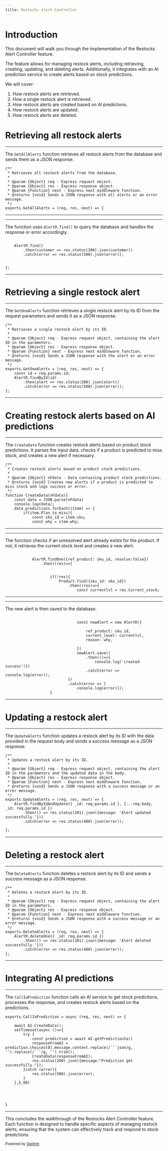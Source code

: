 ```yaml
---
title: Restocks alert Controller
---
```

# Introduction

This document will walk you through the implementation of the Restocks Alert Controller feature.

The feature allows for managing restock alerts, including retrieving, creating, updating, and deleting alerts. Additionally, it integrates with an AI prediction service to create alerts based on stock predictions.

We will cover:

1. How restock alerts are retrieved.
2. How a single restock alert is retrieved.
3. How restock alerts are created based on AI predictions.
4. How restock alerts are updated.
5. How restock alerts are deleted.

# Retrieving all restock alerts

<SwmSnippet path="/controllers/Restocks_alert.js" line="5">

---

The <SwmToken path="/controllers/Restocks_alert.js" pos="13:2:2" line-data="exports.GetAllAlerts = (req, res, next) =&gt; {">`GetAllAlerts`</SwmToken> function retrieves all restock alerts from the database and sends them as a JSON response.

```
/**
 * Retrieves all restock alerts from the database.
 *
 * @param {Object} req - Express request object.
 * @param {Object} res - Express response object.
 * @param {Function} next - Express next middleware function.
 * @returns {void} Sends a JSON response with all alerts or an error message.
 */
exports.GetAllAlerts = (req, res, next) => {
```

---

</SwmSnippet>

<SwmSnippet path="/controllers/Restocks_alert.js" line="14">

---

The function uses <SwmToken path="/controllers/Restocks_alert.js" pos="15:1:5" line-data="    AlertR.find()">`AlertR.find()`</SwmToken> to query the database and handles the response or error accordingly.

```

    AlertR.find()
        .then(customer => res.status(200).json(customer))
        .catch(error => res.status(500).json(error));


};
```

---

</SwmSnippet>

# Retrieving a single restock alert

<SwmSnippet path="/controllers/Restocks_alert.js" line="22">

---

The <SwmToken path="/controllers/Restocks_alert.js" pos="30:2:2" line-data="exports.GetOneAlerts = (req, res, next) =&gt; {">`GetOneAlerts`</SwmToken> function retrieves a single restock alert by its ID from the request parameters and sends it as a JSON response.

```
/**
 * Retrieves a single restock alert by its ID.
 *
 * @param {Object} req - Express request object, containing the alert ID in the parameters.
 * @param {Object} res - Express response object.
 * @param {Function} next - Express next middleware function.
 * @returns {void} Sends a JSON response with the alert or an error message.
 */
exports.GetOneAlerts = (req, res, next) => {
    const id = req.params.id;
    AlertR.findById(id)
        .then(alert => res.status(200).json(alert))
        .catch(error => res.status(500).json(error));
};
```

---

</SwmSnippet>

# Creating restock alerts based on AI predictions

<SwmSnippet path="/controllers/Restocks_alert.js" line="37">

---

The <SwmToken path="/controllers/Restocks_alert.js" pos="43:2:2" line-data="function CreateData(nFdata){">`CreateData`</SwmToken> function creates restock alerts based on product stock predictions. It parses the input data, checks if a product is predicted to miss stock, and creates a new alert if necessary.

```
/**
 * Creates restock alerts based on product stock predictions.
 *
 * @param {Object} nFdata - Data containing product stock predictions.
 * @returns {void} Creates new alerts if a product is predicted to miss stock and logs success or error.
 */
function CreateData(nFdata){
    const data = JSON.parse(nFdata)
    console.log(data);
    data.predictions.forEach((item) => {
        if(item.Plan_to_miss){
            const sku_id = item.sku;
            const why = item.why;
```

---

</SwmSnippet>

<SwmSnippet path="/controllers/Restocks_alert.js" line="50">

---

The function checks if an unresolved alert already exists for the product. If not, it retrieves the current stock level and creates a new alert.

```

            AlertR.findOne({ref_product: sku_id, resolve:false})
                .then((res)=>{


                    if(!res){
                        Product.find({sku_id: sku_id})
                            .then((res)=>{
                                const currentlvl = res.Current_stock;
```

---

</SwmSnippet>

<SwmSnippet path="/controllers/Restocks_alert.js" line="59">

---

The new alert is then saved to the database.

```

                                const newAlert = new AlertR({

                                    ref_product: sku_id,
                                    current_level: currentlvl,
                                    reason: why,

                                })
                                newAlert.save()
                                    .then(()=>{
                                        console.log('created success')})
                                    .catch(error => console.log(error));
                            })
                            .catch(error => {
                                console.log(error)});
                    }
```

---

</SwmSnippet>

# Updating a restock alert

<SwmSnippet path="/controllers/Restocks_alert.js" line="86">

---

The <SwmToken path="/controllers/Restocks_alert.js" pos="94:2:2" line-data="exports.UpdateAlerts = (req, res, next) =&gt; {">`UpdateAlerts`</SwmToken> function updates a restock alert by its ID with the data provided in the request body and sends a success message as a JSON response.

```
/**
 * Updates a restock alert by its ID.
 *
 * @param {Object} req - Express request object, containing the alert ID in the parameters and the updated data in the body.
 * @param {Object} res - Express response object.
 * @param {Function} next - Express next middleware function.
 * @returns {void} Sends a JSON response with a success message or an error message.
 */
exports.UpdateAlerts = (req, res, next) => {
    AlertR.findByIdAndUpdate({ _id: req.params.id }, {...req.body, _id: req.params.id })
        .then(() => res.status(201).json({message: 'Alert updated successfully.'}))
        .catch(error => res.status(400).json(error));

};
```

---

</SwmSnippet>

# Deleting a restock alert

<SwmSnippet path="/controllers/Restocks_alert.js" line="101">

---

The <SwmToken path="/controllers/Restocks_alert.js" pos="109:2:2" line-data="exports.DeleteAlerts = (req, res, next) =&gt; {">`DeleteAlerts`</SwmToken> function deletes a restock alert by its ID and sends a success message as a JSON response.

```
/**
 * Deletes a restock alert by its ID.
 *
 * @param {Object} req - Express request object, containing the alert ID in the parameters.
 * @param {Object} res - Express response object.
 * @param {Function} next - Express next middleware function.
 * @returns {void} Sends a JSON response with a success message or an error message.
 */
exports.DeleteAlerts = (req, res, next) => {
    AlertR.deleteOne({ _id: req.params.id })
        .then(() => res.status(201).json({message: 'Alert deleted successfully.'}))
        .catch(error => res.status(400).json(error));
};
```

---

</SwmSnippet>

# Integrating AI predictions

<SwmSnippet path="controllers/Restocks_alert.js" line="116">

---

The <SwmToken path="/controllers/Restocks_alert.js" pos="116:2:2" line-data="exports.CallIaPrediction = async (req, res, next) =&gt; {">`CallIaPrediction`</SwmToken> function calls an AI service to get stock predictions, processes the response, and creates restock alerts based on the predictions.

````
exports.CallIaPrediction = async (req, res, next) => {

    await AI.CreateData();
    setTimeout(async ()=>{
        try {
            const prediction = await AI.getPredictionIa()
            responseFromAI = prediction.choices[0].message.content.replace(/```json/g, '').replace(/```/g, '').trim();
            CreateData(responseFromAI);
            res.status(200).json({message:"Prediction get successfully."});
        }catch (error){
            res.status(500).json(error);
        }
    },5_00)




}
````

---

</SwmSnippet>

This concludes the walkthrough of the Restocks Alert Controller feature. Each function is designed to handle specific aspects of managing restock alerts, ensuring that the system can effectively track and respond to stock predictions.

<SwmMeta version="3.0.0" repo-id="Z2l0aHViJTNBJTNBUmV0YWlsSHViJTNBJTNBTWFlbC1DYXM=" repo-name="RetailHub"><sup>Powered by [Swimm](https://app.swimm.io/)</sup></SwmMeta>
